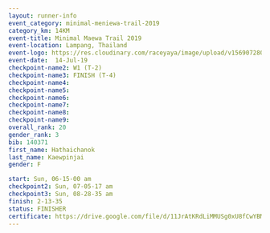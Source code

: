 ```yaml
---
layout: runner-info 
event_category: minimal-meniewa-trail-2019 
category_km: 14KM 
event-title: Minimal Maewa Trail 2019 
event-location: Lampang, Thailand 
event-logo: https://res.cloudinary.com/raceyaya/image/upload/v1569072805/logo/minimal-trail_ktnvsp.jpg 
event-date:  14-Jul-19 
checkpoint-name2: W1 (T-2) 
checkpoint-name3: FINISH (T-4) 
checkpoint-name4: 
checkpoint-name5: 
checkpoint-name6: 
checkpoint-name7: 
checkpoint-name8: 
checkpoint-name9: 
overall_rank: 20
gender_rank: 3
bib: 140371
first_name: Hathaichanok
last_name: Kaewpinjai
gender: F

start: Sun, 06-15-00 am
checkpoint2: Sun, 07-05-17 am
checkpoint3: Sun, 08-28-35 am
finish: 2-13-35
status: FINISHER
certificate: https://drive.google.com/file/d/11JrAtKRdLiMMUSg0xU8fCwYBMmBJ6lbP/view?usp=sharing
---
```

